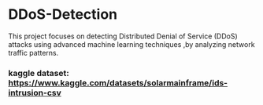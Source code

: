 # DDoS-Detection
This project focuses on detecting Distributed Denial of Service (DDoS) attacks using advanced machine learning techniques ,by analyzing network traffic patterns.
### kaggle dataset: https://www.kaggle.com/datasets/solarmainframe/ids-intrusion-csv
